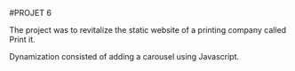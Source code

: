 #PROJET 6

The project was to revitalize the static website of a printing company called Print it.

Dynamization consisted of adding a carousel using Javascript.
